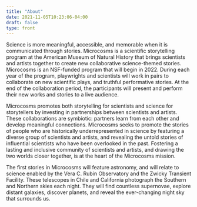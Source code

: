 ```yaml
---
title: "About"
date: 2021-11-05T10:23:06-04:00
draft: false
type: front
---
```


Science is more meaningful, accessible, and memorable when it is communicated through stories. Microcosms is a scientific storytelling program at the American Museum of Natural History that brings scientists and artists together to create new collaborative science-themed stories. Microcosms is an NSF-funded program that will begin in 2022. During each year of the program, playwrights and scientists will work in pairs to collaborate on new scientific plays, and truthful performative stories. At the end of the collaboration period, the participants will present and perform their new works and stories to a live audience.

Microcosms promotes both storytelling for scientists and science for storytellers by investing in partnerships between scientists and artists. These collaborations are symbiotic: partners learn from each other and develop meaningful connections. Microcosms seeks to promote the stories of people who are historically underrepresented in science by featuring a diverse group of scientists and artists, and revealing the untold stories of influential scientists who have been overlooked in the past. Fostering a lasting and inclusive community of scientists and artists, and drawing the two worlds closer together, is at the heart of the Microcosms mission.

The first stories in Microcosms will feature astronomy, and will relate to science enabled by the Vera C. Rubin Observatory and the Zwicky Transient Facility. These telescopes in Chile and California photograph the Southern and Northern skies each night. They will find countless supernovae, explore distant galaxies, discover planets, and reveal the ever-changing night sky that surrounds us.
